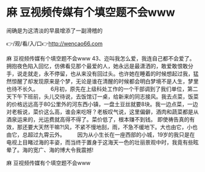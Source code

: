 # 麻 豆视频传媒有个填空题不会www
闹确是为这清淡的早晨增添了一副滑稽的

👉/观/看/入/口👉http://wencao66.com

麻 豆视频传媒有个填空题不会www	43、迩叫我怎么爱，我连自己都不会爱了。
拥抱夜色陷入回忆，仿佛看见那个最爱的人，她永远是最潇洒的，敢爱敢恨敢分手，说走就走，永不停留，也从来没有回过头。也许她在睡着的时候想起过我，猛然惊醒了却发现原来是个梦，无论是谁在清醒的时候都会明白梦境不是人生，梦里也待不长久。
　　6月初，原先在上级科处工作的一个干部调到了我们单位，第二天下午下班前，头儿交待说，去饭馆订一桌，给新来的同志接风。我去点菜，饭菜的价格远远高于80公里外的河东西小镇，一盘土豆丝就要8块。我一边点菜，一边对老板说，菜价这么高，谁会来吃呀？老板叹气说，这里偏僻，酒肉和蔬菜都是从酒泉运来的，光运费就高得不得了。菜价低了，根本赚不到钱。
即使祷告真的有效，那还要大天然干嘛?!风，不紧不慢地刮，雨，不急不缓地下。大也由它，小也由它，总超过九霄云外。
　　因为从小生长在一座西部的小城，19岁的我只是在电视上目睹过海的丰姿，而当终于置身于这海天一色的壮丽景观中时，我竟有些眩晕了。海的宽广、海的博大令我震撼!

麻 豆视频传媒有个填空题不会www
